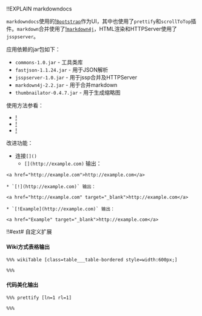 !!EXPLAIN
markdowndocs

`markdowndocs`使用的[!`Bootstrap`](http://getbootstrap.com/)作为UI，其中也使用了`prettify`和`scrollToTop`插件。`markdown`合并使用了[!`markdown4j`](https://code.google.com/p/markdown4j/)，HTML渲染和HTTPServer使用了`jsspserver`。

应用依赖的jar包如下：
* `commons-1.0.jar` - 工具类库
* `fastjson-1.1.24.jar` - 用于JSON解析
* `jsspserver-1.0.jar` - 用于jssp合并及HTTPServer
* `markdown4j-2.2.jar` - 用于合并markdown
* `thumbnailator-0.4.7.jar` - 用于生成缩略图

使用方法参看：
* [!](https://code.google.com/p/markdown4j/)
* [!](https://github.com/rjeschke/txtmark)
* [!](http://daringfireball.net/projects/markdown/)

改进功能：
* 连接`[]()`
    * `[](http://example.com)` 输出：
```
<a href="http://example.com">http://example.com</a>
```
    * `[!](http://example.com)` 输出：
```
<a href="http://example.com" target="_blank">http://example.com</a>
```
    * `[!Example](http://example.com)` 输出：
```
<a href="Example" target="_blank">http://example.com</a>
```


!!#ext# 自定义扩展

#### Wiki方式表格输出
```
%%% wikiTable [class=table___table-bordered style=width:600px;]

%%%
```


#### 代码美化输出
```
%%% prettify [ln=1 rl=1]

%%%
```

